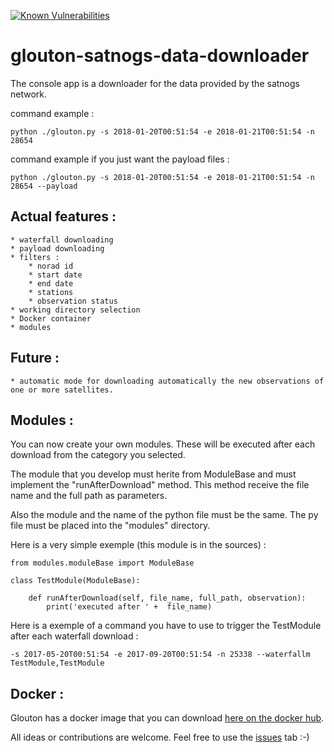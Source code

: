 [![Known Vulnerabilities](https://snyk.io/test/github/deckbsd/glouton-satnogs-data-downloader/badge.svg)](https://snyk.io/test/github/deckbsd/glouton-satnogs-data-downloader)
# glouton-satnogs-data-downloader
The console app is a downloader for the data provided by the satnogs network.

command example : 
```
python ./glouton.py -s 2018-01-20T00:51:54 -e 2018-01-21T00:51:54 -n 28654
```
command example if you just want the payload files :
```
python ./glouton.py -s 2018-01-20T00:51:54 -e 2018-01-21T00:51:54 -n 28654 --payload
```

Actual features :
-------
    * waterfall downloading
    * payload downloading
    * filters :
        * norad id
        * start date
        * end date
        * stations
        * observation status
    * working directory selection
    * Docker container
    * modules

Future :
-------
    * automatic mode for downloading automatically the new observations of one or more satellites.

Modules :
-------
You can now create your own modules. These will be executed after each download from the category you selected. 

The module that you develop must herite from ModuleBase and must implement the "runAfterDownload" method. This method receive the file name and the full path as parameters.

Also the module and the name of the python file must be the same. The py file must be placed into the "modules" directory.

Here is a very simple exemple (this module is in the sources) :
```
from modules.moduleBase import ModuleBase

class TestModule(ModuleBase):

    def runAfterDownload(self, file_name, full_path, observation):
        print('executed after ' +  file_name)
```

Here is a exemple of a command you have to use to trigger the TestModule after each waterfall download :

```
-s 2017-05-20T00:51:54 -e 2017-09-20T00:51:54 -n 25338 --waterfallm TestModule,TestModule
```
Docker :
-------
Glouton has a docker image that you can download [here on the docker hub](https://hub.docker.com/r/deckbsd/glouton-satnogs-data-downloader/).

All ideas or contributions are welcome. Feel free to use the [issues](https://github.com/deckbsd/glouton-satnogs-data-downloader/issues) tab :-)
